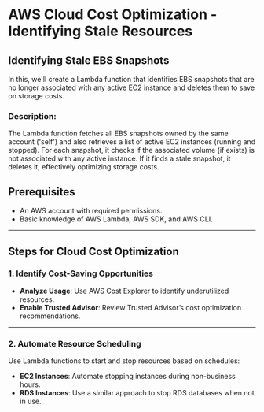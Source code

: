 # AWS Cloud Cost Optimization - Identifying Stale Resources

## Identifying Stale EBS Snapshots

In this, we'll create a Lambda function that identifies EBS snapshots that are no longer associated with any active EC2 instance and deletes them to save on storage costs.

### Description:

The Lambda function fetches all EBS snapshots owned by the same account ('self') and also retrieves a list of active EC2 instances (running and stopped). For each snapshot, it checks if the associated volume (if exists) is not associated with any active instance. If it finds a stale snapshot, it deletes it, effectively optimizing storage costs.

## Prerequisites
- An AWS account with required permissions.
- Basic knowledge of AWS Lambda, AWS SDK, and AWS CLI.
---

## Steps for Cloud Cost Optimization

### 1. **Identify Cost-Saving Opportunities**
- **Analyze Usage**: Use AWS Cost Explorer to identify underutilized resources.
- **Enable Trusted Advisor**: Review Trusted Advisor’s cost optimization recommendations.

---

### 2. **Automate Resource Scheduling**
Use Lambda functions to start and stop resources based on schedules:
- **EC2 Instances**: Automate stopping instances during non-business hours.
- **RDS Instances**: Use a similar approach to stop RDS databases when not in use.
  


